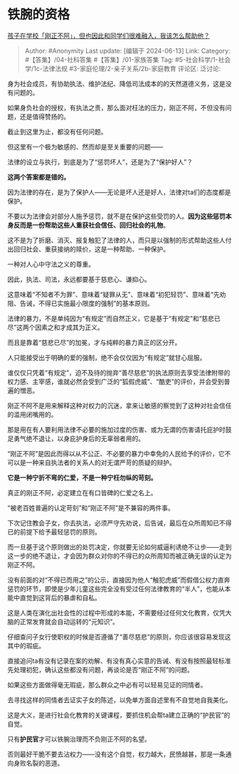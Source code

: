 # 铁腕的资格
[孩子在学校「刚正不阿」，但也因此和同学们很难融入，我该怎么帮助他？](https://www.zhihu.com/question/645181656/answer/3528694270)

> Author: #Anonymity
> Last update: [编辑于 2024-06-13]
> Link:
> Category: #【答集】/04-社科答集 #【答集】/01-家族答集
> Tag: #5-社会科学/1-社会学/1c-法律法规 #3-家庭伦理/2-亲子关系/2b-家庭教育
> 评论区:
> 泛讨论:

身为社会成员，有协助执法、维护法纪、降低司法成本的的天然道德义务，这是没有问题的。

如果身负社会的授权，有执法之责，那么面对枉法的压力，刚正不阿，不但没有问题，还是值得赞扬的。

截止到这里为止，都没有任何问题。

但这里有一个极为敏感的、然而却是至关重要的问题——

法律的设立与执行，到底是为了“惩罚坏人”，还是为了“保护好人”？

**这两个答案都是错的。**

因为法律的存在，是为了保护人——无论是坏人还是好人，法律对ta们的态度都是保护。

不要以为法律会对部分人施予惩罚，就不是在保护这些受罚的人。**因为这些惩罚本身反而是一份帮助这些人重获社会信任、回归社会的礼物**。

这不是为了折磨、消灭、报复触犯了法律的人，而只是以强制的形式帮助这些人付出回归社会、重获接纳的赎价，这是一种帮助、一种保护。

一种对人心中守法之义的尊重。

因此，执法、司法，永远都要基于慈悲心、谦抑心。

这意味着“不知者不为罪”、意味着“疑罪从无”、意味着“初犯轻罚”、意味着“先劝阻、告诫，不得已实施最小限度的强制”的基本原则。

法律的暴力，不是单纯因为“有规定”而自然正义，它是基于“有规定”和“慈悲已尽”这两个因素之和才成其为正义。

而且是靠着“慈悲已尽”的加冕，才与纯粹的暴力真正的区分开。

人只能接受出于明确的爱的强制，绝不会仅仅因为“有规定”就甘心屈服。

谁仅仅只凭着“有规定”，迫不及待的抛弃“善尽慈悲”的执法原则去享受法律附带的权力感、主宰感，谁就必然会受到广泛的“狐假虎威”、“酷吏”的评价，并会受到普遍的憎恶。

刚正不阿不是用来解释这种对权力的沉迷，拿来让敏感的察觉到了这种对社会信任的滥用闭嘴用的。

那是用在有人要利用法律不必要的施加过度的伤害、或为无谓的伤害请托庇护时鼓足勇气绝不退让，以身庇护身后的无辜弱者用的。

“刚正不阿”是因此而得以从不公正、不必要的暴力中幸免的人民给予的评价，它不可以是一种来自执法者的关系人的对无谓严苛的质疑的辩护。

**它是一种宁折不弯的仁爱，不是一种宁枉勿纵的苛刻。**

真正的刚正不阿，必定建立在有口皆碑的仁爱之名上。

“被老百姓普遍的认定苛刻”和“刚正不阿”是不兼容的两件事。

下次记住教会子女，你去执法，必须严守先劝说，后告诫，最后在众所周知已不得已的前提下给予最轻惩罚的原则。

而一旦基于这个原则做出的处罚决定，你就要无论如何威逼利诱绝不让步——走到这一步的绝不退让，才会因为群众对你的不得已的众所周知而被正确无误的认定为刚正不阿。

没有前面的对“不得已而用之”的公示，直接因为他人“触犯虎威”而假借公权力直奔惩罚的环节，即使是少年儿童这些完全没有受过任何法律教育的“半人”，也能从本能中直觉到这背后的暴虐和自私。

这是人类在演化出社会性的过程中形成的本能，不需要经过任何文化教育，仅凭大脑的正常发育就会自动运转的“元知识”。

仔细查问子女行使职权的时候是否遵循了“善尽慈悲”的原则，你应该很容易发现这其中的瑕疵。

直接追问ta有没有记录在案的劝解、有没有真心实意的告诫、有没有按照最轻标准先处理初犯，确认这些都没有问题，再谈论是否“刚正不阿”的问题。

如果这些方面做得毫无瑕疵，那么群众之中必有可以轻易见证的同情者。

去寻找这样的同情者去证实子女的陈述，以免单方面自述里有不自觉地自我美化。

这是大义，是进行社会化教育的关键课程，要抓住机会帮ta建立正确的“护民官”的自觉。

只有**护民官**才可以铁腕治理而不负刚正不阿的名望。

否则最好干脆不要去沾权力——没有这个自觉，权力越大，民愤越甚，那是一条通向身败名裂的恶道。
